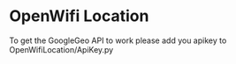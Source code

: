 # OpenWifi Location

To get the GoogleGeo API to work please add you apikey to OpenWifiLocation/ApiKey.py
